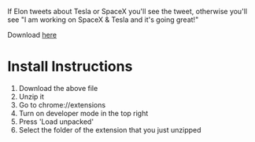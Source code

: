 If Elon tweets about Tesla or SpaceX you'll see the tweet, otherwise you'll see "I am working on SpaceX & Tesla and it's going great!"

Download [here](https://github.com/paulius005/twitter-peace-of-mind/raw/main/twitter-piece-of-mind-0.0.1.zip)

# Install Instructions

1. Download the above file
2. Unzip it 
3. Go to chrome://extensions
4. Turn on developer mode in the top right
5. Press 'Load unpacked'
6. Select the folder of the extension that you just unzipped
